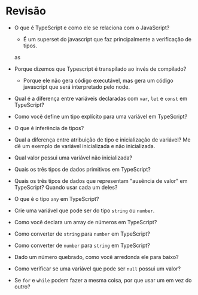# Revisão

- O que é TypeScript e como ele se relaciona com o JavaScript?
  - É um superset do javascript que faz principalmente a verificação de tipos.


  as
- Porque dizemos que Typescript é transpilado ao invés de compilado?
  - Porque ele não gera código executável, mas gera um código javascript que será interpretado pelo node.
- Qual é a diferença entre variáveis ​​declaradas com `var`, `let` e `const` em TypeScript?
  
- Como você define um tipo explícito para uma variável em TypeScript?
- O que é inferência de tipos?
- Qual a diferença entre atribuição de tipo e inicialização de variável? Me dê um exemplo de variável inicializada e não inicializada.
- Qual valor possui uma variável não inicializada?
- Quais os três tipos de dados primitivos em TypeScript?
- Quais os três tipos de dados que representam "ausência de valor" em TypeScript? Quando usar cada um deles?
- O que é o tipo `any` em TypeScript?
- Crie uma variável que pode ser do tipo `string` ou `number`.
- Como você declara um array de números em TypeScript?
- Como converter de `string` para `number` em TypeScript?
- Como converter de `number` para `string` em TypeScript?
- Dado um número quebrado, como você arredonda ele para baixo?
- Como verificar se uma variável que pode ser `null` possui um valor?
- Se `for` e `while` podem fazer a mesma coisa, por que usar um em vez do outro?
